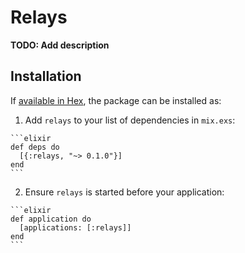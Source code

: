# Relays

**TODO: Add description**

## Installation

If [available in Hex](https://hex.pm/docs/publish), the package can be installed as:

  1. Add `relays` to your list of dependencies in `mix.exs`:

    ```elixir
    def deps do
      [{:relays, "~> 0.1.0"}]
    end
    ```

  2. Ensure `relays` is started before your application:

    ```elixir
    def application do
      [applications: [:relays]]
    end
    ```

